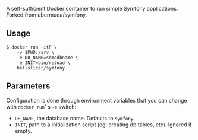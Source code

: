 A self-sufficient Docker container to run simple Symfony applications.
Forked from ubermuda/symfony.

## Usage

```
$ docker run -itP \
    -v $PWD:/srv \
    -e DB_NAME=somedbname \
    -e INIT=bin/reload \
    hellslicer/symfony
```

## Parameters

Configuration is done through environment variables that you can change with `docker run`' s `-e` switch:

* `DB_NAME`, the database name. Defaults to `symfony`.
* `INIT`, path to a initialization script (eg: creating db tables, etc). Ignored if empty.